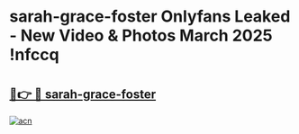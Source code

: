 # sarah-grace-foster Onlyfans Leaked - New Video & Photos March 2025 !nfccq

# <h2><a href="https://mva631.iuczelnia.edu.pl?title=sarah-grace-foster&ref=nfccq">🔗👉 🔴 sarah-grace-foster</a></h2>

[![acn](https://github.com/user-attachments/assets/0f9c940e-d8b0-45ae-aac7-cd30a18b3e1c)](https://mva631.iuczelnia.edu.pl?title=sarah-grace-foster&ref=nfccq)

